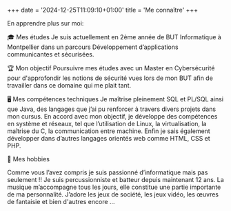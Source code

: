 +++
date = '2024-12-25T11:09:10+01:00'
title = 'Me connaître'
+++

En apprendre plus sur moi:

🎓 Mes études
Je suis actuellement en 2ème année de BUT Informatique à Montpellier dans un parcours Développement d’applications communicantes et sécurisées.

🏆 Mon objectif 
Poursuivre mes études avec un Master en Cybersécurité pour d'approfondir les notions de sécurité vues lors de mon BUT afin de travailler dans ce domaine qui me plait tant.

🖥️ Mes compétences techniques
Je maîtrise pleinement SQL et PL/SQL ainsi que Java, des langages que j’ai pu renforcer à travers divers projets dans mon cursus. En accord avec mon objectif, je développe des compétences en système et réseaux, tel que l’utilisation de Linux, la virtualisation, la maîtrise du C, la communication entre machine. Enfin je sais également développer dans d’autres langages orientés web comme HTML, CSS et PHP. 

🎵 Mes hobbies

Comme vous l’avez compris je suis passionné d’informatique mais pas seulement !!
Je suis percussionniste et batteur depuis maintenant 12 ans. La musique m’accompagne tous les jours, elle constitue une partie importante de ma personnalité.
J’adore les jeux de société, les jeux vidéo, les œuvres de fantaisie et bien d'autres encore …
